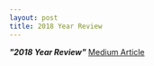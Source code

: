 ```yaml
---
layout: post
title: 2018 Year Review
---
```

***"2018 Year Review"*** [Medium Article](https://medium.com/@raul.h82/my-2018-year-review-fdde49ef601)